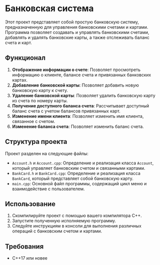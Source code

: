 # Банковская система

Этот проект представляет собой простую банковскую систему, предназначенную для управления банковскими счетами и картами. Программа позволяет создавать и управлять банковскими счетами, добавлять и удалять банковские карты, а также отслеживать баланс счета и карт.

## Функционал

1. **Отображение информации о счете**: Позволяет просмотреть информацию о клиенте, балансе счета и привязанных банковских картах.
2. **Добавление банковской карты**: Позволяет добавить новую банковскую карту к счету.
3. **Удаление банковской карты**: Позволяет удалить банковскую карту из счета по номеру карты.
4. **Получение доступного баланса счета**: Рассчитывает доступный баланс счета с учетом балансов привязанных карт.
5. **Изменение имени клиента**: Позволяет изменить имя клиента, связанное с счетом.
6. **Изменение баланса счета**: Позволяет изменить баланс счета.

## Структура проекта

Проект разделен на следующие файлы:

- `Account.h` и `Account.cpp`: Определение и реализация класса `Account`, который управляет банковским счетом и связанными картами.
- `BankCard.h` и `BankCard.cpp`: Определение и реализация класса `BankCard`, который представляет собой банковскую карту.
- `main.cpp`: Основной файл программы, содержащий цикл меню и взаимодействие с пользователем.

## Использование

1. Скомпилируйте проект с помощью вашего компилятора C++.
2. Запустите полученную исполняемую программу.
3. Следуйте инструкциям в консоли для выполнения различных операций с банковским счетом и картами.

## Требования

- C++17 или новее